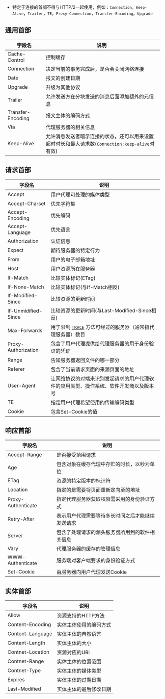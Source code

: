- 特定于连接的首部不得与HTTP/2一起使用，例如：`Connection`，`Keep-Alive`，`Trailer`，`TE`，`Proxy-Connection`，`Transfer-Encoding`，`Upgrade`

## 通用首部

| 字段名            | 说明                                                             |
| ----------------- | ---------------------------------------------------------------- |
| Cache-Control     | 控制缓存                                                         |
| Connection        | 决定当前的事务完成后，是否会关闭网络连接                         |
| Date              | 报文的创建日期                                                   |
| Upgrade           | 升级为其他协议                                                   |
| Trailer           | 允许发送方在分块发送的消息后面添加额外的元信息                   |
| Transfer-Encoding | 报文主体的编码方式                                               |
| Via               | 代理服务器的相关信息                                             |
| Keep-Alive        | 允许消息发送者暗示连接的状态，还可以用来设置超时时长和最大请求数(`Connection:keep-alive`时有效) |

## 请求首部

| 字段名              | 说明                                                                                                                           |
| ------------------- | ------------------------------------------------------------------------------------------------------------------------------ |
| Accept              | 用户代理可处理的媒体类型                                                                                                       |
| Accept-Charset      | 优先字符集                                                                                                                     |
| Accept-Encoding     | 优先编码                                                                                                                       |
| Accept-Language     | 优先语言                                                                                                                       |
| Authorization       | 认证信息                                                                                                                       |
| Expect              | 期待服务器的特定行为                                                                                                           |
| From                | 用户的电子邮箱地址                                                                                                             |
| Host                | 用户资源所在服务器                                                                                                             |
| If-Match            | 比较实体标记(ETag)                                                                                                             |
| If-None-Match       | 比较实体标记(与If-Match相反)                                                                                                   |
| If-Modified-Since   | 比较资源的更新时间                                                                                                             |
| If-Unmidified-Since | 比较资源的更新时间(与Last-Modified-Since相反)                                                                                  |
| Max-Forwards        | 用于限制 [`TRACE`](https://developer.mozilla.org/zh-CN/docs/Web/HTTP/Methods/TRACE) 方法可经过的服务器（通常指代理服务器）数目 |
| Proxy-Authorization | 包含了用户代理提供给代理服务器的用于身份验证的凭证                                                                             |
| Range               | 告知服务器返回文件的哪一部分                                                                                                   |
| Referer             | 包含了当前请求页面的来源页面的地址                                                                                             |
| User-Agent          | 让网络协议的对端来识别发起请求的用户代理软件的应用类型、操作系统、软件开发商以及版本号                                         |
| TE                  | 指定用户代理希望使用的传输编码类型                                                                                             |
| Cookie                    | 包含Set-Cookie的值                                                                                                                               |

## 响应首部

| 字段名             | 说明                                             |
| ------------------ | ------------------------------------------------ |
| Accept-Range       | 是否接受范围请求                                 |
| Age                | 包含对象在缓存代理中存贮的时长，以秒为单位       |
| ETag               | 资源的特定版本的标识符                           |
| Location           | 指定的是需要将页面重新定向至的地址               |
| Proxy-Authenticate | 指定代理服务器获取权限需采用的身份验证方式       |
| Retry-After        | 表示用户代理需要等待多长时间之后才能继续发送请求 |
| Server             | 包含了处理请求的源头服务器所用到的软件相关信息   |
| Vary               | 代理服务器的缓存的管理信息                       |
| WWW-Authenticate   | 服务端对客户端要求的身份验证方式                 |
| Set-Cookie         | 由服务器向用户代理发送Cookie                     |

## 实体首部

| 字段名           | 说明                   |
| ---------------- | ---------------------- |
| Allow            | 资源支持的HTTP方法     |
| Content-Encoding | 实体主体使用的编码方式 |
| Content-Language | 实体主体的自然语言     |
| Content-Length   | 实体主体的大小         |
| Contnet-Location | 资源对应的URI          |
| Contnet-Range    | 实体主体的位置范围     |
| Contnet-Type     | 实体主体的媒体类型     |
| Expires          | 实体主体的过期日期     |
| Last-Modified    | 实体主体的最后修改日期 |
